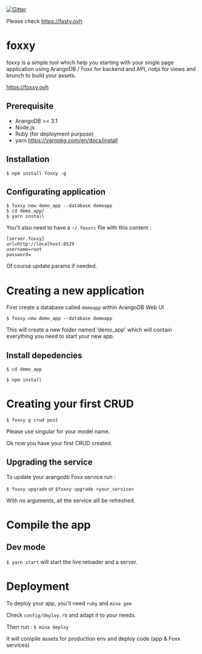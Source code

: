
[![Gitter](https://badges.gitter.im/Join%20Chat.svg)](https://gitter.im/solisoft/foxxy)

Please check https://fasty.ovh

# foxxy

foxxy is a simple tool which help you starting with your single page application using ArangoDB / Foxx for backend and API, riotjs for views and brunch to build your assets.

https://foxxy.ovh

## Prerequisite

- ArangoDB >= 3.1
- Node.js
- Ruby (for deployment purpose)
- yarn https://yarnpkg.com/en/docs/install

## Installation

`$ npm install foxxy -g`

## Configurating application

````
$ foxxy new demo_app --database demoapp
$ cd demo_app/
$ yarn install
````

You'll also need to have a `~/.foxxrc` file with this content :

```
[server.foxxy]
url=http://localhost:8529
username=root
password=
```

Of course update params if needed.

# Creating a new application

First create a database called `demoapp` within ArangoDB Web UI

`$ foxxy new demo_app --database demoapp`

This will create a new folder named 'demo_app' which will contain everything you need to start your new app.

## Install depedencies

`$ cd demo_app`

`$ npm install`

# Creating your first CRUD

`$ foxxy g crud post`

Please use singular for your model name.

Ok now you have your first CRUD created.

## Upgrading the service

To update your arangodb Foxx service run :

`$ foxxy upgrade` or `$foxxy upgrade <your_service>`

With no arguments, all the service aill be refreshed.

# Compile the app

## Dev mode

`$ yarn start` will start the live reloader and a server.

# Deployment

To deploy your app, you'll need `ruby` and `mina gem`

Check `config/deploy.rb` and adapt it to your needs.

Then run : `$ mina deploy`

It will compile assets for production env and deploy code (app & Foxx services)

